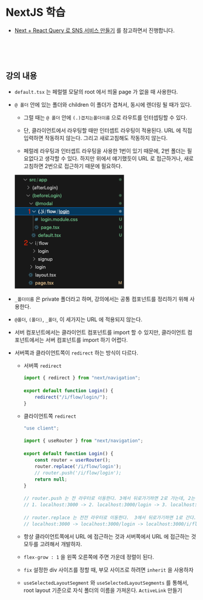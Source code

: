 # NextJS 학습

- [Next + React Query 로 SNS 서비스 만들기](https://www.inflearn.com/course/lecture?courseSlug=next-react-query-sns%EC%84%9C%EB%B9%84%EC%8A%A4&unitId=194460) 를 참고하면서 진행합니다.

<br><br><br>

## 강의 내용

* `default.tsx` 는 페럴렐 모달의 root 에서 띄울 page 가 없을 때 사용한다.

* `@ 폴더` 안에 있는 폴더와 children 이 폴더가 겹쳐서, 동시에 렌더링 될 때가 있다.

    * 그럴 때는 `@ 폴더` 안에 `(.)겹치는폴더이름` 으로 라우트를 인터셉팅할 수 있다.

    * 단, 클라이언트에서 라우팅할 때만 인터셉트 라우팅이 적용된다. URL 에 직접 입력하면 작동하지 않는다. 그리고 새로고침해도 작동하지 않는다.

    * 페럴레 라우팅과 인터셉트 라우팅을 사용한 1번이 있기 때문에, 2번 폴더는 필요없다고 생각할 수 있다. 하지만 위에서 얘기했듯이 URL 로 접근하거나, 새로고침하면 2번으로 접근하기 때문에 필요하다.

    <img src="img/1.png" width="60%" />

* `_폴더이름` 은 private 폴더라고 하며, 강의에서는 공통 컴포넌트를 정리하기 위해 사용한다.

* `@폴더`, `(폴더)`, `_폴더`, 이 세가지는 URL 에 적용되지 않는다.

* 서버 컴포넌트에서는 클라이언트 컴포넌트를 import 할 수 있지만, 클라이언트 컴포넌트에서는 서버 컴포넌트를 import 하기 어렵다.

* 서버쪽과 클라이언트쪽이 `redirect` 하는 방식이 다르다.

    * 서버쪽 `redirect`

        ```ts
        import { redirect } from "next/navigation";

        export default function Login() {
            redirect("/i/flow/login/");
        }
        ```
    
    * 클라이언트쪽 `redirect`

        ```ts
        "use client";
        
        import { useRouter } from "next/navigation";

        export default function Login() {
            const router = userRouter();
            router.replace('/i/flow/login');
            // router.push('/i/flow/login');
            return null;
        }

        // router.push 는 전 라우터로 이동한다. 3에서 뒤로가기하면 2로 가는데, 2는 리다이렉션 시키기 때문에 다시 3으로 보낸다.
        // 1. localhost:3000 -> 2. localhost:3000/login -> 3. localhost:3000/i/flow/login

        // router.replace 는 전전 라우터로 이동한다.  3에서 뒤로가기하면 1로 간다.
        // localhost:3000 -> localhost:3000/login -> localhost:3000/i/flow/login
        ```
        
    * 항상 클라이언트쪽에서 URL 에 접근하는 것과 서버쪽에서 URL 에 접근하는 것 모두를 고려해서 개발하자.

    * `flex-grow : 1` 을 왼쪽 오른쪽에 주면 가운데 정렬이 된다.

    * `fix` 설정한 div 사이즈를 정할 때, 부모 사이즈로 하려면 `inherit` 을 사용하자

    * `useSelectedLayoutSegment` 와 `useSelectedLayoutSegments` 를 통해서, root layout 기준으로 자식 폴더의 이름을 가져온다. `ActiveLink` 만들기